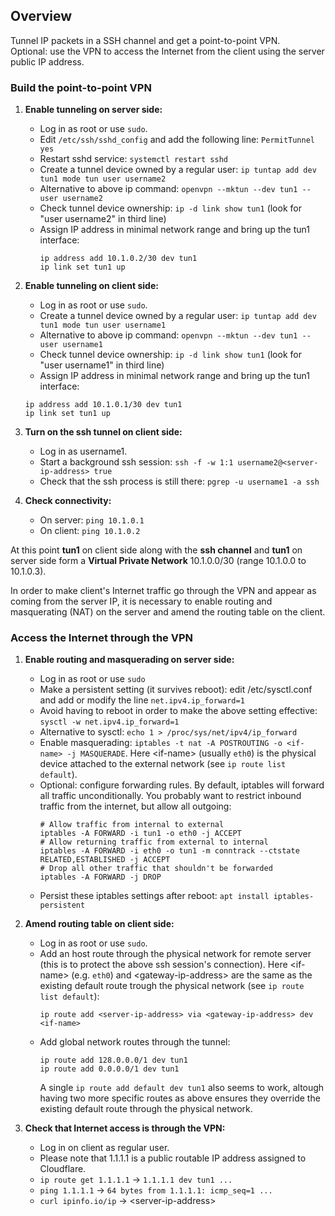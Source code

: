 ## Overview
Tunnel IP packets in a SSH channel and get a point-to-point VPN.  
Optional: use the VPN to access the Internet from the client using the server public IP address.

### Build the point-to-point VPN
1. **Enable tunneling on server side:**
   - Log in as root or use `sudo`.
   - Edit `/etc/ssh/sshd_config` and add the following line: `PermitTunnel yes`
   - Restart sshd service: `systemctl restart sshd`
   - Create a tunnel device owned by a regular user: `ip tuntap add dev tun1 mode tun user username2`
   - Alternative to above ip command: `openvpn --mktun --dev tun1 --user username2`
   - Check tunnel device ownership: `ip -d link show tun1` (look for "user username2" in third line)
   - Assign IP address in minimal network range and bring up the tun1 interface:
     ```
     ip address add 10.1.0.2/30 dev tun1
     ip link set tun1 up
     ```
     
2. **Enable tunneling on client side:**
   - Log in as root or use `sudo`.
   - Create a tunnel device owned by a regular user: `ip tuntap add dev tun1 mode tun user username1`
   - Alternative to above ip command: `openvpn --mktun --dev tun1 --user username1`
   - Check tunnel device ownership: `ip -d link show tun1` (look for "user username1" in third line)
   - Assign IP address in minimal network range and bring up the tun1 interface:
   ```
   ip address add 10.1.0.1/30 dev tun1
   ip link set tun1 up
   ```

4. **Turn on the ssh tunnel on client side:**
   - Log in as username1.
   - Start a background ssh session: `ssh -f -w 1:1 username2@<server-ip-address> true`
   - Check that the ssh process is still there: `pgrep -u username1 -a ssh`
   
5. **Check connectivity:**
   - On server: `ping 10.1.0.1`
   - On client: `ping 10.1.0.2`

At this point **tun1** on client side along with the **ssh channel** and **tun1** on server side form a **Virtual Private Network** 10.1.0.0/30 (range 10.1.0.0 to 10.1.0.3).

In order to make client's Internet traffic go through the VPN and appear as coming from the server IP, it is necessary to enable routing and masquerating (NAT) on the server and amend the routing table on the client.

### Access the Internet through the VPN

1. **Enable routing and masquerading on server side:**
   - Log in as root or use `sudo`
   - Make a persistent setting (it survives reboot): edit /etc/sysctl.conf and add or modify the line `net.ipv4.ip_forward=1`
   - Avoid having to reboot in order to make the above setting effective: `sysctl -w net.ipv4.ip_forward=1`
   - Alternative to sysctl: `echo 1 > /proc/sys/net/ipv4/ip_forward`
   - Enable masquerading: `iptables -t nat -A POSTROUTING -o <if-name> -j MASQUERADE`. Here \<if-name\> (usually `eth0`) is the physical device attached to the external network (see `ip route list default`).
   - Optional: configure forwarding rules. By default, iptables will forward all traffic unconditionally. You probably want to restrict inbound traffic from the internet, but allow all outgoing:
     ```
     # Allow traffic from internal to external
     iptables -A FORWARD -i tun1 -o eth0 -j ACCEPT
     # Allow returning traffic from external to internal
     iptables -A FORWARD -i eth0 -o tun1 -m conntrack --ctstate RELATED,ESTABLISHED -j ACCEPT
     # Drop all other traffic that shouldn't be forwarded
     iptables -A FORWARD -j DROP
     ```
   - Persist these iptables settings after reboot: `apt install iptables-persistent`

2. **Amend routing table on client side:**
   - Log in as root or use `sudo`.
   - Add an host route through the physical network for remote server (this is to protect the above ssh session's connection). Here \<if-name\> (e.g. `eth0`) and \<gateway-ip-address\> are the same as the existing default route trough the physical network (see `ip route list default`): 
     ```
     ip route add <server-ip-address> via <gateway-ip-address> dev <if-name>
     ```
   - Add global network routes through the tunnel:
     ```
     ip route add 128.0.0.0/1 dev tun1
     ip route add 0.0.0.0/1 dev tun1
     ```
     A single `ip route add default dev tun1` also seems to work, altough having two more specific routes as above ensures they override the existing default route through the physical network.

3. **Check that Internet access is through the VPN:**
   - Log in on client as regular user.
   - Please note that 1.1.1.1 is a public routable IP address assigned to Cloudflare.
   - `ip route get 1.1.1.1` → `1.1.1.1 dev tun1 ...`
   - `ping 1.1.1.1` → `64 bytes from 1.1.1.1: icmp_seq=1 ...`
   - `curl ipinfo.io/ip` → \<server-ip-address\>
   
